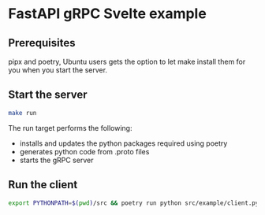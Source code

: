 # FastAPI gRPC Svelte example

## Prerequisites

pipx and poetry, Ubuntu users gets the option to let make install them for you when you start the server.

## Start the server

```sh
make run
```

The run target performs the following:

- installs and updates the python packages required using poetry
- generates python code from .proto files
- starts the gRPC server

## Run the client

```sh
export PYTHONPATH=$(pwd)/src && poetry run python src/example/client.py 
```
